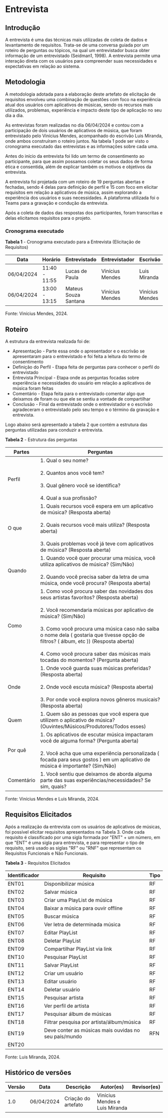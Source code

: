 # Entrevista

## Introdução
A entrevista é uma das técnicas mais utilizadas de coleta de dados e levantamento de requisitos. Trata-se de uma conversa guiada por um roteiro de perguntas ou tópicos, na qual um entrevistador busca obter informação de um entrevistado (Seidman1, 1998). A entrevista permite uma interação direta com os usuários para compreender suas necessidades e expectativas em relação ao sistema.

## Metodologia
A metodologia adotada para a elaboração deste artefato de elicitação de requisitos envolveu uma combinação de questões com foco na experiência atual dos usuários com aplicativos de músicas, sendo os recursos mais utilizados, problemas, experiência e impacto deste tipo de aplicação no seu dia a dia.

As entrevistas foram realizadas no dia 06/04/2024 e contou com a participação de dois usuários de aplicativos de música, que foram entrevistado pelo Vinícius Mendes, acompanhado do escrivão Luis Miranda, onde ambos construíram o roteiro juntos. Na tabela 1 pode ser visto o cronograma executado das entrevistas e as informações sobre cada uma. 

Antes do início da entrevista foi lido um termo de consentimento ao participante, para que assim possamos coletar os seus dados de forma ética e consentida, além de explicar também os motivos e objetivos da entrevista. 

A entrevista foi projetada com um roteiro de 19 perguntas abertas e fechadas, sendo 4 delas para definição de perfil e 15 com foco em elicitar requisitos em relação a aplicativos de música, assim explorando a experiência dos usuários e suas necessidades. A plataforma utilizada foi o Teams para a gravação e condução da entrevista.

Após a coleta de dados das respostas dos participantes, foram transcritas e delas elicitamos requisitos para o projeto.

### Cronograma executado

**Tabela 1** - Cronograma executado para a Entrevista (Elicitação de Requisitos)

| Data       | Horário       | Entrevistado         | Entrevistador   | Escrivão        | Entrevista                           |
| ---------- | ------------- | -------------------- | --------------- | --------------- | ------------------------------------ |
| 06/04/2024 | 11:40 - 11:55 | Lucas de Paula       | Vinícius Mendes | Luis Miranda    | [Link](https://youtu.be/cGiAc7GOP58) |
| 06/04/2024 | 13:00 - 13:15 | Mateus Souza Santana | Vinícius Mendes | Vinícius Mendes | [Link](https://youtu.be/cJttnDfV3DA) |


Fonte: Vinícius Mendes, 2024.

## Roteiro
A estrutura da entrevista realizada foi de:
 - Apresentação - Parte essa onde o apresentador e o escrivão se apresentaram para o entrevistado e foi feita a leitura do termo de consentimento
 - Definição do Perfil - Etapa feita de perguntas para conhecer o perfil do entrevistado
 - Entrevista Principal - Etapa onde as perguntas focadas sobre experiência e necessidades do usuário em relação a aplicativos de música foram feitas
 - Comentário - Etapa feita para o entrevistado comentar algo que deixamos de foram ou que ele se sentiu a vontade de compartilhar
 - Conclusão - Final da entrevistado onde o entrevistador e o escrivão agradeceram o entrevistado pelo seu tempo e o término da gravação e entrevista. 

Logo abaixo será apresentado a tabela 2 que contém a estrutura das perguntas utilizadas para conduzir a entrevista.

**Tabela 2** - Estrutura das perguntas

| Partes     | Perguntas                                                                                                                                                                                                                                                                                                                                                                                                          |
| ---------- | ------------------------------------------------------------------------------------------------------------------------------------------------------------------------------------------------------------------------------------------------------------------------------------------------------------------------------------------------------------------------------------------------------------------ |
| Perfil     | 1. Qual o seu nome?<br>    <br>2. Quantos anos você tem?<br>    <br>3. Qual gênero você se identifica?<br>    <br>4. Qual a sua profissão?                                                                                                                                                                                                                                                                         |
| O que      | 1. Quais recursos você espera em um aplicativo de música? (Resposta aberta)<br>    <br>2. Quais recursos você mais utiliza? (Resposta aberta)<br>    <br>3. Quais problemas você já teve com aplicativos de música? (Resposta aberta)                                                                                                                                                                              |
| Quando     | 1. Quando você quer procurar uma música, você utiliza aplicativos de música? (Sim/Não)<br>    <br>2. Quando você precisa saber da letra de uma música, onde você procura? (Resposta aberta)                                                                                                                                                                                                                        |
| Como       | 1. Como você procura saber das novidades dos seus artistas favoritos? (Resposta aberta)<br>    <br>2. Você recomendaria músicas por aplicativo de música? (Sim/Não)<br>    <br>3. Como você procura uma música caso não saiba o nome dela ( gostaria que tivesse opção de filtros? ( álbum, etc )) (Resposta aberta)<br>    <br>4. Como você procura saber das músicas mais tocadas do momentos? (Pergunta aberta) |
| Onde       | 1. Onde você guarda suas músicas preferidas? (Resposta aberta)<br>    <br>2. Onde você escuta música? (Resposta aberta)<br>    <br>3. Por onde você explora novos gêneros musicais? (Resposta aberta)                                                                                                                                                                                                              |
| Quem       | 1. Quem são as pessoas que você espera que utilizem o aplicativo de música? (Ouvintes/Músicos/Produtores/Todos esses)                                                                                                                                                                                                                                                                                              |
| Por quê    | 1. Os aplicativos de escutar música impactaram você de alguma forma? (Pergunta aberta)<br>    <br>2. Você acha que uma experiência personalizada ( focada para seus gostos ) em um aplicativo de música é importante? (Sim/Não)                                                                                                                                                                                    |
| Comentário | 1. Você sentiu que deixamos de aborda alguma parte das suas experiências/necessidades? Se sim, quais?                                                      |


Fonte: Vinícius Mendes e Luis Miranda, 2024.

## Requisitos Elicitados
Após a realização da entrevista com os usuários de aplicativos de músicas, foi possível elicitar requisitos apresentados na Tabela 3. Onde cada requisito é classificado por uma sigla formada por "ENT" + um número, em que "ENT" é uma sigla para entrevista, e para representar o tipo de requisito, será usado as siglas "RF" ou "RNF" que representam os Requisitos Funcionais e Não Funcionais. 

**Tabela 3** - Requisitos Elicitados

| Identificador | Requisito | Tipo |
| ------------- | --------- | ---- |
| ENT01              | Disponibilizar música          |  RF    |
| ENT02              | Salvar música          | RF     |
| ENT03              | Criar uma PlayList de música          |  RF    |
| ENT04              | Baixar a música para ouvir offline          |  RF    |
| ENT05              | Buscar música          | RF     |
| ENT06              | Ver letra de determinada música          |  RF    |
| ENT07              | Editar PlayList          |  RF    |
| ENT08              | Deletar PlayList          | RF     |
| ENT09              | Compartilhar PlayList via link          | RF     |
| ENT10              | Pesquisar PlayList          |  RF    |
| ENT11              | Salvar PlayList          | RF     |
| ENT12              | Criar um usuário          | RF     |
| ENT13              | Editar usuário          | RF     |
| ENT14              | Deletar usuário          | RF     |
| ENT15              | Pesquisar artista          | RF     |
| ENT16              | Ver perfil de artista          | RF     |
| ENT17              | Pesquisar álbum de músicas          | RF     |
| ENT18              | Filtrar pesquisa por artista/álbum/música          |  RF    |
| ENT19              | Deve conter as músicas mais ouvidas no seu país/mundo          | RFN     |
| ENT20              |           |      |






Fonte: Luis Miranda, 2024.


## Histórico de versões

| Versão | Data       | Descrição           | Autor(es)                      | Revisor(es) |
| ------ | ---------- | ------------------- | ------------------------------ | ----------- |
| 1.0    | 06/04/2024 | Criação do artefato | Vinícius Mendes e Luis Miranda |             |

